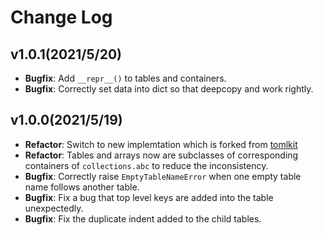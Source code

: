 # Change Log

## v1.0.1(2021/5/20)

- **Bugfix**: Add `__repr__()` to tables and containers.
- **Bugfix**: Correctly set data into dict so that deepcopy and work rightly.

## v1.0.0(2021/5/19)

- **Refactor**: Switch to new implemtation which is forked from [tomlkit](https://github.com/sdispater/tomlkit.git)
- **Refactor**: Tables and arrays now are subclasses of corresponding containers of `collections.abc` to reduce the inconsistency.
- **Bugfix**: Correctly raise `EmptyTableNameError` when one empty table name follows another table.
- **Bugfix**: Fix a bug that top level keys are added into the table unexpectedly.
- **Bugfix**: Fix the duplicate indent added to the child tables.
